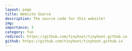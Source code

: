 ```yaml
---
layout: page
title: Website Source
description: The source code for this website!
img:
importance: 3
category: fun
redirect: https://github.com/tinyhoot/tinyhoot.github.io
github: https://github.com/tinyhoot/tinyhoot.github.io
---
```

